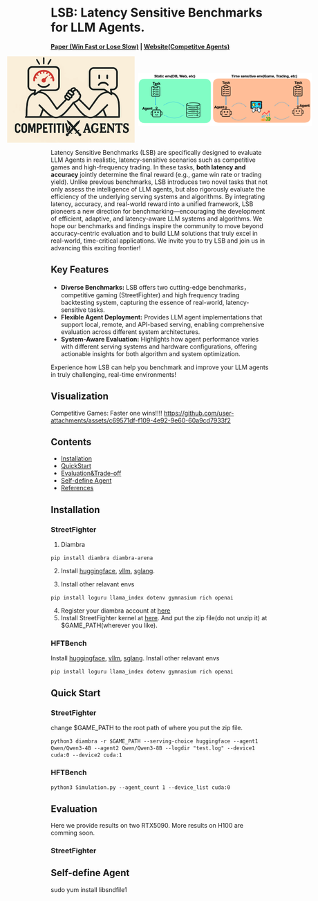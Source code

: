 # LSB: Latency Sensitive Benchmarks for LLM Agents.
**[Paper (Win Fast or Lose Slow)](https://arxiv.org/abs/2505.19481) | [Website(Competitve Agents)](https://haokang-timmy.github.io/CompetitiveAgents/)**
<!-- <p align="left"><img width="40%" src="./Figs/CompetitiveAgents.png"></p><br/>
<p align="right"><img width="40%" src="./Figs/TimeSensitiveTask.png"></p><br/>
<div style="display: flex; justify-content: center; align-items: center; gap: 2%;">
  <img src="./Figs/CompetitiveAgents.png" style="max-height: 200px; height: auto; width: auto;">
  <img src="./Figs/TimeSensitiveTask.png" style="max-height: 200px; height: auto; width: auto;">
</div> -->
<div style="width: 80%; margin: auto; display: flex; justify-content: center; align-items: center; gap: 2%;">
  <img src="./Figs/CompetitiveAgents.png" style="max-height: 200px; height: auto; width: auto;">
  <img src="./Figs/TimeSensitiveTask.png" style="max-height: 200px; height: auto; width: auto;">
</div>

Latency Sensitive Benchmarks (LSB) are specifically designed to evaluate LLM Agents in realistic, latency-sensitive scenarios such as competitive games and high-frequency trading. In these tasks, **both latency and accuracy** jointly determine the final reward (e.g., game win rate or trading yield). Unlike previous benchmarks, LSB introduces two novel tasks that not only assess the intelligence of LLM agents, but also rigorously evaluate the efficiency of the underlying serving systems and algorithms. By integrating latency, accuracy, and real-world reward into a unified framework, LSB pioneers a new direction for benchmarking—encouraging the development of efficient, adaptive, and latency-aware LLM systems and algorithms. We hope our benchmarks and findings inspire the community to move beyond accuracy-centric evaluation and to build LLM solutions that truly excel in real-world, time-critical applications. We invite you to try LSB and join us in advancing this exciting frontier!
## Key Features


- **Diverse Benchmarks:** LSB offers two cutting-edge benchmarks， competitive gaming (StreetFighter) and high frequency trading backtesting system, capturing the essence of real-world, latency-sensitive tasks.
- **Flexible Agent Deployment:** Provides LLM agent implementations that support local, remote, and API-based serving, enabling comprehensive evaluation across different system architectures.
- **System-Aware Evaluation:** Highlights how agent performance varies with different serving systems and hardware configurations, offering actionable insights for both algorithm and system optimization.

Experience how LSB can help you benchmark and improve your LLM agents in truly challenging, real-time environments!
## Visualization
Competitive Games: Faster one wins!!!!
https://github.com/user-attachments/assets/c69571df-f109-4e92-9e60-60a9cd7933f2
## Contents
- [Installation](#installation)
- [QuickStart](#quick-start)
- [Evaluation&Trade-off](#evaluation)
- [Self-define Agent](#self-define-agent)
- [References](#References)

## Installation
### StreetFighter
1. Diambra
```
pip install diambra diambra-arena
```
2. Install [huggingface](https://huggingface.co/docs/transformers/installation#:~:text=pip%20install%20transformers), [vllm](https://docs.vllm.ai/en/stable/getting_started/installation/gpu.html), [sglang](https://docs.sglang.ai/start/install.html).

3. Install other relavant envs
```
pip install loguru llama_index dotenv gymnasium rich openai
```
4. Register your diambra account at [here](https://www.diambra.ai/)
5. Install StreetFighter kernel at [here](https://wowroms.com/en/roms/mame/street-fighter-iii-3rd-strike-fight-for-the-futur-japan-clone/106255.html). And put the zip file(do not unzip it) at $GAME_PATH(wherever you like).
### HFTBench
Install [huggingface](https://huggingface.co/docs/transformers/installation#:~:text=pip%20install%20transformers), [vllm](https://docs.vllm.ai/en/stable/getting_started/installation/gpu.html), [sglang](https://docs.sglang.ai/start/install.html).
Install other relavant envs
```
pip install loguru llama_index dotenv gymnasium rich openai
```

## Quick Start
### StreetFighter
change $GAME_PATH to the root path of where you put the zip file.
```
python3 diambra -r $GAME_PATH --serving-choice huggingface --agent1 Qwen/Qwen3-4B --agent2 Qwen/Qwen3-8B --logdir "test.log" --device1 cuda:0 --device2 cuda:1
```
### HFTBench
```
python3 Simulation.py --agent_count 1 --device_list cuda:0 
```
## Evaluation
Here we provide results on two RTX5090. More results on H100 are comming soon.
### StreetFighter

## Self-define Agent


sudo yum install libsndfile1